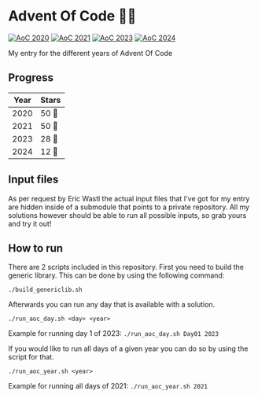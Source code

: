 # Advent Of Code :christmas_tree::christmas_tree:

[![AoC 2020](https://img.shields.io/badge/2020-⭐%2050-gray?logo=adventofcode&labelColor=3c8d0d)](https://adventofcode.com/2020)
[![AoC 2021](https://img.shields.io/badge/2021-⭐%2050-gray?logo=adventofcode&labelColor=3c8d0d)](https://adventofcode.com/2021)
[![AoC 2023](https://img.shields.io/badge/2023-⭐%2028-gray?logo=adventofcode&labelColor=3c8d0d)](https://adventofcode.com/2023)
[![AoC 2024](https://img.shields.io/badge/2024-⭐%2012-gray?logo=adventofcode&labelColor=3c8d0d)](https://adventofcode.com/2024)

My entry for the different years of Advent Of Code

## Progress
| Year | Stars |
| - | - |
| 2020 | 50 :star2: |
| 2021 | 50 :star2: |
| 2023 | 28 :star2: |
| 2024 | 12 :star2: |

## Input files
As per request by Eric Wastl the actual input files that I've got for my entry are hidden inside of a submodule that points to a private repository. All my solutions however should be able to run all possible inputs, so grab yours and try it out!

## How to run
There are 2 scripts included in this repository. First you need to build the generic library. This can be done by using the following command:
```
./build_genericlib.sh
```
Afterwards you can run any day that is available with a solution.
```
./run_aoc_day.sh <day> <year>
```
Example for running day 1 of 2023: ```./run_aoc_day.sh Day01 2023```


If you would like to run all days of a given year you can do so by using the script for that.
```
./run_aoc_year.sh <year>
```
Example for running all days of 2021: ```./run_aoc_year.sh 2021```
